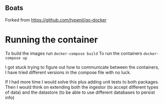 ## Boats

Forked from https://github.com/typenil/go-docker

# Running the container

To build the images run `docker-compose build`
To run the containers `docker-compose up`

I got stuck trying to figure out how to communicate
between the containers, I have tried different versions in the compose
file with no luck.

If I had more time I would solve this plus adding unit tests to both
packages. Then I would think on extending both the ingestor (to accept different
types of data) and the datastore (to be able to use different databases to 
persist info)